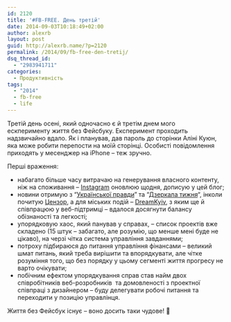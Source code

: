 ```yaml
---
id: 2120
title: '#FB-FREE. День третій'
date: 2014-09-03T10:18:49+02:00
author: alexrb
layout: post
guid: http://alexrb.name/?p=2120
permalink: /2014/09/fb-free-den-tretij/
dsq_thread_id:
  - "2983941711"
categories:
  - Продуктивність
tags:
  - "2014"
  - fb-free
  - life
---
```

Третій день осені, який одночасно є й третім днем мого ескперименту життя без Фейсбуку. Експеримент проходить надзвичайно вдало. Як і планував, дав пароль до сторінки Аліні Куюн, яка може робити перепости на моїй сторінці. Особисті повідомлення приходять у месенджер на iPhone &#8211; теж зручно.

Перші враження:

  * набагато більше часу витрачаю на генерування власного контенту, ніж на споживання &#8211; [Instagram](http://instagram.com/alexrb_aka_ral) оновлюю щодня, дописую у цей блог;
  * новини отримую з &#8220;[Української правди](http://pravda.com.ua)&#8221; та &#8220;[Дзеркала тижня](http://dt.ua)&#8220;, інколи почитую [Цензор](http://censor.net.ua), а для міських подій &#8211; [DreamKyiv](http://dreamkyiv.com), з яким ще й співпрацюю у веб-підтримці &#8211; вдалося досягнути балансу обізнаності та легкості;
  * упорядковую хаос, який панував у справах, &#8211; список проектів вже складено (15 штук &#8211; забагато, але розумію, що менше мені буде не цікаво), на черзі чітка система управління завданнями;
  * потроху підбираюся до питання управління фінансами &#8211; великий шмат питань, який треба вирішити та впорядкувати, але чітке розуміння того, що без порядку у цьому сегменті життя прогресу не варто очікувати;
  * побічним ефектом упорядкування справ став найм двох співробітників веб-розробників  та домовленості з проектної співпраці з дизайнером &#8211; буду делегувати робочі питання та переходити у позицію управлінця.

Життя без Фейсбук існує &#8211; воно досить таки чудове! 🙂